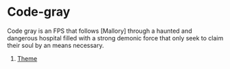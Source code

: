 # Code-gray

Code gray is an FPS that follows [Mallory] through a haunted and dangerous hospital filled with a strong demonic force that only seek to claim their soul by an means necessary. 

1) [Theme](https://github.com/camron-coder/Code-gray/blob/main/Theme.md)
